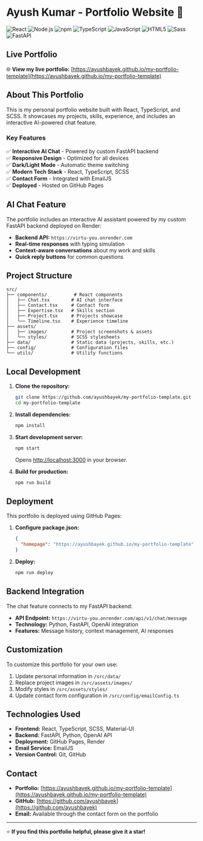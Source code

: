 # Ayush Kumar - Portfolio Website 🚀

![React](https://img.shields.io/badge/React-20232A?style=for-the-badge&logo=react&logoColor=61DAFB) ![Node.js](https://img.shields.io/badge/Node%20js-339933?style=for-the-badge&logo=nodedotjs&logoColor=white) ![npm](https://img.shields.io/badge/npm-CB3837?style=for-the-badge&logo=npm&logoColor=white) ![TypeScript](https://img.shields.io/badge/typescript-%23007ACC.svg?style=for-the-badge&logo=typescript&logoColor=white) ![JavaScript](https://img.shields.io/badge/JavaScript-323330?style=for-the-badge&logo=javascript&logoColor=F7DF1E) ![HTML5](https://img.shields.io/badge/HTML5-E34F26?style=for-the-badge&logo=html5&logoColor=white) ![Sass](https://img.shields.io/badge/Sass-CC6699?style=for-the-badge&logo=sass&logoColor=white) ![FastAPI](https://img.shields.io/badge/FastAPI-005571?style=for-the-badge&logo=fastapi)

## Live Portfolio

🌐 **View my live portfolio:** [https://ayushbayek.github.io/my-portfolio-template](https://ayushbayek.github.io/my-portfolio-template)

## About This Portfolio

This is my personal portfolio website built with React, TypeScript, and SCSS. It showcases my projects, skills, experience, and includes an interactive AI-powered chat feature.

### Key Features

✅ **Interactive AI Chat** - Powered by custom FastAPI backend  
✅ **Responsive Design** - Optimized for all devices  
✅ **Dark/Light Mode** - Automatic theme switching  
✅ **Modern Tech Stack** - React, TypeScript, SCSS  
✅ **Contact Form** - Integrated with EmailJS  
✅ **Deployed** - Hosted on GitHub Pages

## AI Chat Feature

The portfolio includes an interactive AI assistant powered by my custom FastAPI backend deployed on Render:

- **Backend API:** `https://virtu-you.onrender.com`
- **Real-time responses** with typing simulation
- **Context-aware conversations** about my work and skills
- **Quick reply buttons** for common questions

## Project Structure

```
src/
├── components/          # React components
│   ├── Chat.tsx        # AI chat interface
│   ├── Contact.tsx     # Contact form
│   ├── Expertise.tsx   # Skills section
│   ├── Project.tsx     # Projects showcase
│   └── Timeline.tsx    # Experience timeline
├── assets/
│   ├── images/         # Project screenshots & assets
│   └── styles/         # SCSS stylesheets
├── data/               # Static data (projects, skills, etc.)
├── config/             # Configuration files
└── utils/              # Utility functions
```

## Local Development

1. **Clone the repository:**

   ```bash
   git clone https://github.com/ayushbayek/my-portfolio-template.git
   cd my-portfolio-template
   ```

2. **Install dependencies:**

   ```bash
   npm install
   ```

3. **Start development server:**

   ```bash
   npm start
   ```

   Opens [http://localhost:3000](http://localhost:3000) in your browser.

4. **Build for production:**
   ```bash
   npm run build
   ```

## Deployment

This portfolio is deployed using GitHub Pages:

1. **Configure package.json:**

   ```json
   {
     "homepage": "https://ayushbayek.github.io/my-portfolio-template"
   }
   ```

2. **Deploy:**
   ```bash
   npm run deploy
   ```

## Backend Integration

The chat feature connects to my FastAPI backend:

- **API Endpoint:** `https://virtu-you.onrender.com/api/v1/chat/message`
- **Technology:** Python, FastAPI, OpenAI integration
- **Features:** Message history, context management, AI responses

## Customization

To customize this portfolio for your own use:

1. Update personal information in `/src/data/`
2. Replace project images in `/src/assets/images/`
3. Modify styles in `/src/assets/styles/`
4. Update contact form configuration in `/src/config/emailConfig.ts`

## Technologies Used

- **Frontend:** React, TypeScript, SCSS, Material-UI
- **Backend:** FastAPI, Python, OpenAI API
- **Deployment:** GitHub Pages, Render
- **Email Service:** EmailJS
- **Version Control:** Git, GitHub

## Contact

- **Portfolio:** [https://ayushbayek.github.io/my-portfolio-template](https://ayushbayek.github.io/my-portfolio-template)
- **GitHub:** [https://github.com/ayushbayek](https://github.com/ayushbayek)
- **Email:** Available through the contact form on the portfolio

---

⭐ **If you find this portfolio helpful, please give it a star!**
